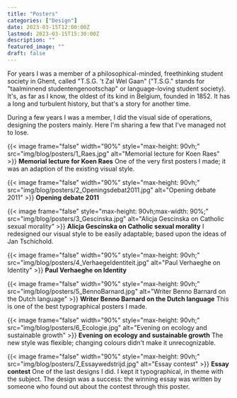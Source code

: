 ```yaml
---
title: "Posters"
categories: ["Design"]
date: 2023-03-15T12:00:00Z
lastmod: 2023-03-15T15:30:00Z
description: ""
featured_image: ""
draft: false
---
```

For years I was a member of a philosophical-minded, freethinking student society in Ghent, called "T.S.G. 't Zal Wel Gaan" ("T.S.G." stands for "taalminnend studentengenootschap" or language-loving student society). It's, as far as I know, the oldest of its kind in Belgium, founded in 1852. It has a long and turbulent history, but that's a story for another time.

During a few years I was a member, I did the visual side of operations, designing the posters mainly. Here I'm sharing a few that I've managed not to lose.
<!--more-->
{{< image frame="false" width="90%" style="max-height: 90vh;" src="img/blog/posters/1_Raes.jpg" alt="Memorial lecture for Koen Raes" >}}
**Memorial lecture for Koen Raes** One of the very first posters I made; it was an adaption of the existing visual style.

{{< image frame="false" width="90%" style="max-height: 90vh;" src="img/blog/posters/2_Openingsdebat2011.jpg" alt="Opening debate 2011" >}}
**Opening debate 2011**

{{< image frame="false" style="max-height: 90vh;max-width: 90%;" src="img/blog/posters/3_Gescinska.jpg" alt="Alicja Gescinska on Catholic sexual morality" >}}
**Alicja Gescinska on Catholic sexual morality**  I redesigned our visual style to be easily adaptable; based upon the ideas of Jan Tschichold.

{{< image frame="false" width="90%" style="max-height: 90vh;" src="img/blog/posters/4_VerhaegeIdentiteit.jpg" alt="Paul Verhaeghe on Identity" >}}
**Paul Verhaeghe on Identity**

{{< image frame="false" width="90%" style="max-height: 90vh;" src="img/blog/posters/5_BennoBarnard.jpg" alt="Writer Benno Barnard on the Dutch language" >}}
**Writer Benno Barnard on the Dutch language** This is one of the best typographical posters I made.

{{< image frame="false" width="90%" style="max-height: 90vh;" src="img/blog/posters/6_Ecologie.jpg" alt="Evening on ecology and sustainable growth" >}}
**Evening on ecology and sustainable growth** The new style was flexible; changing colours didn't make it unrecognizable.

{{< image frame="false" width="90%" style="max-height: 90vh;" src="img/blog/posters/7_Essaywedstrijd.jpg" alt="Essay contest" >}}
**Essay contest** One of the last designs I did. I kept it typographical, in theme with the subject. The design was a success: the winning essay was written by someone who found out about the contest through this poster.
